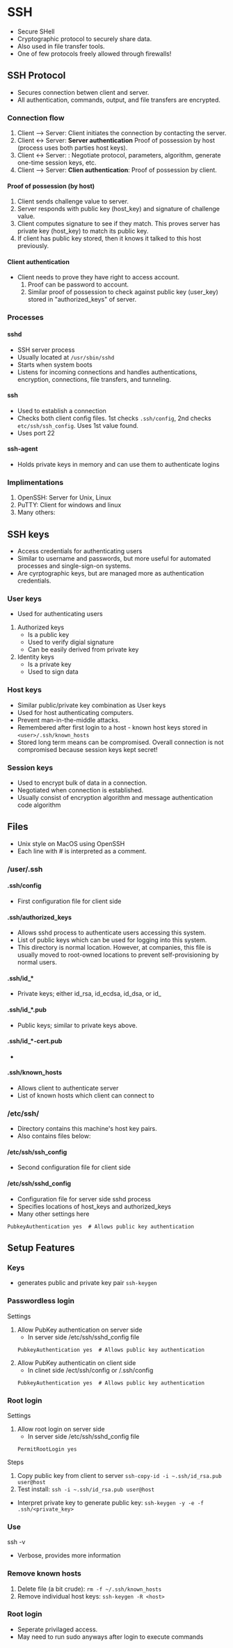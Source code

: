# SSH
- Secure SHell
- Cryptographic protocol to securely share data.
- Also used in file transfer tools.
- One of few protocols freely allowed through firewalls!

## SSH Protocol
- Secures connection betwen client and server.
- All authentication, commands, output, and file transfers are encrypted.

### Connection flow
1. Client --> Server: Client initiates the connection by contacting the server.
2. Client <-> Server: **Server authentication** Proof of possession by host (process uses both parties host keys).
2. Client <-> Server: : Negotiate protocol, parameters, algorithm, generate one-time session keys, etc.
3. Client --> Server: **Clien authentication**: Proof of possession by client.

#### Proof of possession (by host)
1. Client sends challenge value to server.
2. Server responds with public key (host_key) and signature of challenge value.
3. Client computes signature to see if they match. This proves server has private key (host_key) to match its public key. 
4. If client has public key stored, then it knows it talked to this host previously.

#### Client authentication
- Client needs to prove they have right to access account.
    1. Proof can be password to account.
    2. Similar proof of possession to check against public key (user_key) stored in "authorized_keys" of server. 

### Processes

#### sshd
- SSH server process
- Usually located at ```/usr/sbin/sshd```
- Starts when system boots
- Listens for incoming connections and handles authentications, encryption, connections, file transfers, and tunneling.

#### ssh
- Used to establish a connection
- Checks both client config files. 1st checks ```.ssh/config```, 2nd checks ```etc/ssh/ssh_config```. Uses 1st value found.
- Uses port 22

#### ssh-agent
- Holds private keys in memory and can use them to authenticate logins

### Implimentations
1. OpenSSH: Server for Unix, Linux
2. PuTTY: Client for windows and linux
3. Many others: 

## SSH keys
- Access credentials for authenticating users
- Similar to username and passwords, but more useful for automated processes and single-sign-on systems. 
- Are cyrptographic keys, but are managed more as authentication credentials. 

### User keys
- Used for authenticating users
1. Authorized keys
    - Is a public key
    - Used to verify digial signature
    - Can be easily derived from private key
2. Identity keys
    - Is a private key
    - Used to sign data

### Host keys
- Similar public/private key combination as User keys
- Used for host authenticating computers.
- Prevent man-in-the-middle attacks.
- Remembered after first login to a host - known host keys stored in ```<user>/.ssh/known_hosts```
- Stored long term means can be compromised. Overall connection is not compromised because session keys kept secret!

### Session keys
- Used to encrypt bulk of data in a connection.
- Negotiated when connection is established.
- Usually consist of encryption algorithm and message authentication code algorithm


## Files
- Unix style on MacOS using OpenSSH
- Each line with # is interpreted as a comment.

### /user/.ssh

#### .ssh/config
- First configuration file for client side

#### .ssh/authorized_keys
- Allows sshd process to authenticate users accessing this system.
- List of public keys which can be used for logging into this system.
- This directory is normal location. However, at companies, this file is usually moved to root-owned locations to prevent self-provisioning by normal users.

#### .ssh/id_*
- Private keys; either id_rsa, id_ecdsa, id_dsa, or id_

#### .ssh/id_*.pub
- Public keys; similar to private keys above. 

#### .ssh/id_*-cert.pub
- 

#### .ssh/known_hosts
- Allows client to authenticate server
- List of known hosts which client can connect to

### /etc/ssh/
- Directory contains this machine's host key pairs. 
- Also contains files below:

#### /etc/ssh/ssh_config
- Second configuration file for client side

#### /etc/ssh/sshd_config
- Configuration file for server side sshd process
- Specifies locations of host_keys and authorized_keys
- Many other settings here

```
PubkeyAuthentication yes  # Allows public key authentication
```

## Setup Features

### Keys

- generates public and private key pair ```ssh-keygen```

### Passwordless login
Settings
1. Allow PubKey authentication on server side
    - In server side /etc/ssh/sshd_config file
    ```
    PubkeyAuthentication yes  # Allows public key authentication
    ```
2. Allow PubKey authenticatin on client side
    - In clinet side /ect/ssh/config or /.ssh/config
    ```
    PubkeyAuthentication yes  # Allows public key authentication
    ``` 

### Root login
Settings
1. Allow root login on server side
    - In server side /etc/ssh/sshd_config file
    ```
    PermitRootLogin yes
    ```

Steps
1. Copy public key from client to server ```ssh-copy-id -i ~.ssh/id_rsa.pub user@host``` 
2. Test install: ```ssh -i ~.ssh/id_rsa.pub user@host```
- Interpret private key to generate public key: ```ssh-keygen -y -e -f .ssh/<private_key>```

### Use

ssh -v <host>
- Verbose, provides more information

### Remove known hosts
1. Delete file (a bit crude): ```rm -f ~/.ssh/known_hosts```
2. Remove individual host keys: ```ssh-keygen -R <host>```

### Root login
- Seperate privilaged access.
- May need to run sudo anyways after login to execute commands
